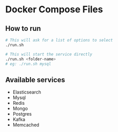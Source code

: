 # Docker Compose Files

## How to run
```sh
# This will ask for a list of options to select
./run.sh

# This will start the service directly
./run.sh <folder-name>
# eg: ./run.sh mysql
```

## Available services
- Elasticsearch
- Mysql
- Redis
- Mongo
- Postgres
- Kafka
- Memcached

